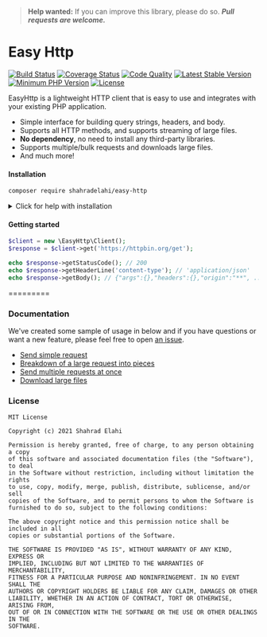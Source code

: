 > **Help wanted:** If you can improve this library, please do so.
> ***Pull requests are welcome.***

# Easy Http
[![Build Status](https://scrutinizer-ci.com/g/shahradelahi/easy-http/badges/build.png?b=master)](https://scrutinizer-ci.com/g/shahradelahi/easy-http/build-status/master)
[![Coverage Status](https://coveralls.io/repos/shahradelahi/easy-http/badge.png?branch=master)](https://coveralls.io/r/shahradelahi/easy-http?branch=master)
[![Code Quality](https://img.shields.io/scrutinizer/g/shahradelahi/easy-http/master.svg?style=flat)](https://scrutinizer-ci.com/g/shahradelahi/easy-http/?b=master)
[![Latest Stable Version](https://img.shields.io/packagist/v/shahradelahi/easy-http.svg)](https://packagist.org/packages/shahradelahi/easy-http)
[![Minimum PHP Version](https://img.shields.io/badge/php-%3E%3D8.0-8892BF.svg)](https://php.net/)
[![License](https://img.shields.io/packagist/l/shahradelahi/easy-http.svg)](https://github.com/shahradelahi/easy-http/LICENSE)

EasyHttp is a lightweight HTTP client that is easy to use and integrates with your existing PHP application.

* Simple interface for building query strings, headers, and body.
* Supports all HTTP methods, and supports streaming of large files.
* **No dependency**, no need to install any third-party libraries.
* Supports multiple/bulk requests and downloads large files.
* And much more!

#### Installation

```sh
composer require shahradelahi/easy-http
```

<details>
 <summary>Click for help with installation</summary>

## Install Composer

If the above step didn't work, install composer and try again.

#### Debian / Ubuntu

```
sudo apt-get install curl php-curl
curl -s https://getcomposer.org/installer | php
php composer.phar install
```

Composer not found? Use this command instead:

```
php composer.phar require "shahradelahi/easy-http"
```

#### Windows:

[Download installer for Windows](https://github.com/jaggedsoft/php-binance-api/#installing-on-windows)

</details>

#### Getting started
```php
$client = new \EasyHttp\Client();
$response = $client->get('https://httpbin.org/get');

echo $response->getStatusCode(); // 200
echo $response->getHeaderLine('content-type'); // 'application/json'
echo $response->getBody(); // {"args":{},"headers":{},"origin":"**", ...}
```

=========

### Documentation
We've created some sample of usage in below and if you have questions or want a new feature, please feel free to open [an issue](https://github.com/shahradelahi/easy-http/issues/new).

* [Send simple request](/examples/send-simple-request.php)
* [Breakdown of a large request into pieces](/examples/breakdown-large-request.php)
* [Send multiple requests at once](/docs/send-multiple-requests.md)
* [Download large files](/examples/download-large-file.php)

### License
```
MIT License

Copyright (c) 2021 Shahrad Elahi

Permission is hereby granted, free of charge, to any person obtaining a copy
of this software and associated documentation files (the "Software"), to deal
in the Software without restriction, including without limitation the rights
to use, copy, modify, merge, publish, distribute, sublicense, and/or sell
copies of the Software, and to permit persons to whom the Software is
furnished to do so, subject to the following conditions:

The above copyright notice and this permission notice shall be included in all
copies or substantial portions of the Software.

THE SOFTWARE IS PROVIDED "AS IS", WITHOUT WARRANTY OF ANY KIND, EXPRESS OR
IMPLIED, INCLUDING BUT NOT LIMITED TO THE WARRANTIES OF MERCHANTABILITY,
FITNESS FOR A PARTICULAR PURPOSE AND NONINFRINGEMENT. IN NO EVENT SHALL THE
AUTHORS OR COPYRIGHT HOLDERS BE LIABLE FOR ANY CLAIM, DAMAGES OR OTHER
LIABILITY, WHETHER IN AN ACTION OF CONTRACT, TORT OR OTHERWISE, ARISING FROM,
OUT OF OR IN CONNECTION WITH THE SOFTWARE OR THE USE OR OTHER DEALINGS IN THE
SOFTWARE.
```
